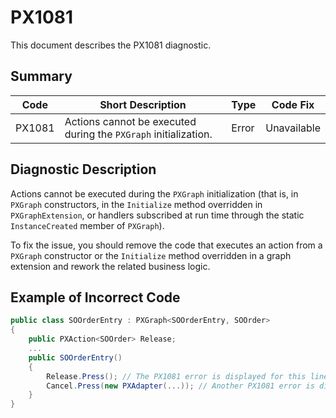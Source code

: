 # PX1081
This document describes the PX1081 diagnostic.

## Summary

| Code   | Short Description                                               | Type  | Code Fix    | 
| ------ | --------------------------------------------------------------- | ----- | ----------- | 
| PX1081 | Actions cannot be executed during the `PXGraph` initialization. | Error | Unavailable |

## Diagnostic Description
Actions cannot be executed during the `PXGraph` initialization (that is, in `PXGraph` constructors, in the `Initialize` method overridden in `PXGraphExtension`, or handlers subscribed at run time through the static `InstanceCreated` member of `PXGraph`).

To fix the issue, you should remove the code that executes an action from a `PXGraph` constructor or the `Initialize` method overridden in a graph extension and rework the related business logic.

## Example of Incorrect Code

```C#
public class SOOrderEntry : PXGraph<SOOrderEntry, SOOrder>
{
    public PXAction<SOOrder> Release;
    ...
    public SOOrderEntry()
    {
        Release.Press(); // The PX1081 error is displayed for this line.
        Cancel.Press(new PXAdapter(...)); // Another PX1081 error is displayed for this line.
    }
}
```